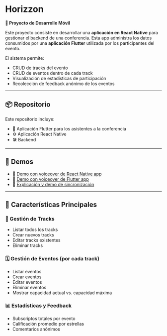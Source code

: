 # Horizzon

**📱 Proyecto de Desarrollo Móvil**

Este proyecto consiste en desarrollar una **aplicación en React Native** para gestionar el backend de una conferencia. Esta app administra los datos consumidos por una **aplicación Flutter** utilizada por los participantes del evento.

El sistema permite:

- CRUD de tracks del evento
- CRUD de eventos dentro de cada track
- Visualización de estadísticas de participación
- Recolección de feedback anónimo de los eventos
---

## 📦 Repositorio

Este repositorio incluye:

- 📲  Aplicación Flutter para los asistentes a la conferencia  
- ⚙️ Aplicación React Native
- 🛠️ Backend

---

## 🚀 Demos

- 🎥 [Demo con voiceover de React Native app](https://youtube.com/shorts/HxCehSN-04Y)
- 🎥 [Demo con voiceover de Flutter app](https://youtube.com/shorts/w5lfyp5derU)
- 🔁 [Explicación y demo de sincronización](https://youtube.com/shorts/Hkunr3NwLNM)

---

## 🧩 Características Principales

### 🎯 Gestión de Tracks

- Listar todos los tracks
- Crear nuevos tracks
- Editar tracks existentes
- Eliminar tracks

### 🗓️ Gestión de Eventos (por cada track)

- Listar eventos
- Crear eventos
- Editar eventos
- Eliminar eventos
- Mostrar capacidad actual vs. capacidad máxima

### 📊 Estadísticas y Feedback

- Subscriptos totales por evento
- Calificación promedio por estrellas
- Comentarios anónimos 

